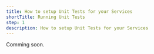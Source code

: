 ```yaml
---
title: How to setup Unit Tests for your Services
shortTitle: Running Unit Tests
step: 1
description: How to setup Unit Tests for your Services
---
```


Comming soon.
